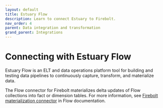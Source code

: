 ```yaml
---
layout: default
title: Estuary Flow
description: Learn to connect Estuary to Firebolt.
nav_order: 4
parent: Data integration and transformation
grand_parent: Integrations
---
```


# Connecting with Estuary Flow

Estuary Flow is an ELT and data operations platform tool for building and testing data pipelines to continuously capture, transform, and materialize data. 

The Flow connector for Firebolt materializes delta updates of Flow collections into fact or dimension tables. For more information, see [Firebolt materialization connector](https://docs.estuary.dev/reference/Connectors/materialization-connectors/Firebolt/) in Flow documentation.
